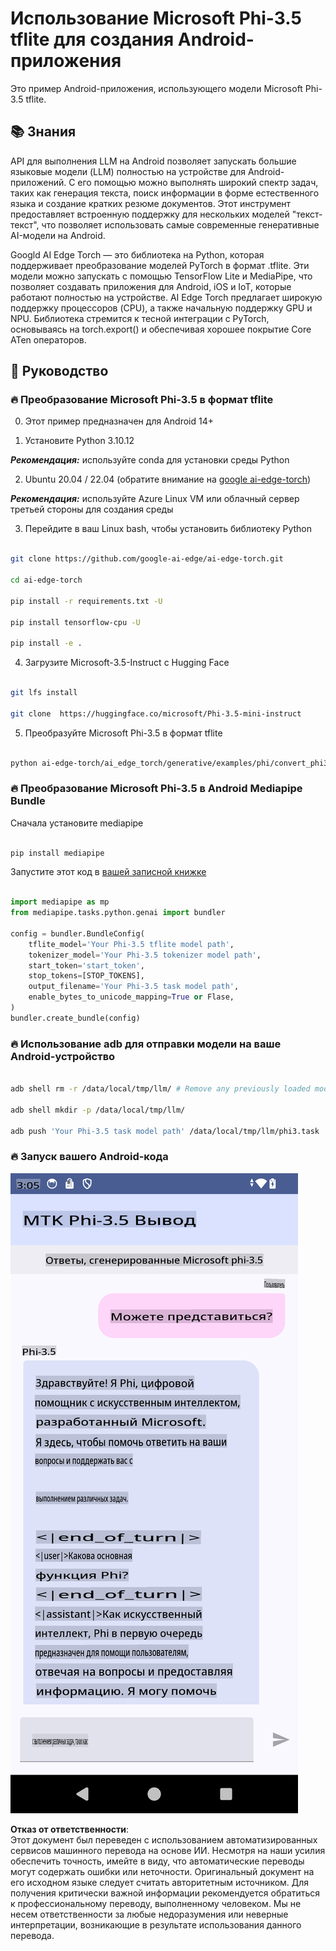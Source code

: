 # **Использование Microsoft Phi-3.5 tflite для создания Android-приложения**

Это пример Android-приложения, использующего модели Microsoft Phi-3.5 tflite.

## **📚 Знания**

API для выполнения LLM на Android позволяет запускать большие языковые модели (LLM) полностью на устройстве для Android-приложений. С его помощью можно выполнять широкий спектр задач, таких как генерация текста, поиск информации в форме естественного языка и создание кратких резюме документов. Этот инструмент предоставляет встроенную поддержку для нескольких моделей "текст-текст", что позволяет использовать самые современные генеративные AI-модели на Android.

Googld AI Edge Torch — это библиотека на Python, которая поддерживает преобразование моделей PyTorch в формат .tflite. Эти модели можно запускать с помощью TensorFlow Lite и MediaPipe, что позволяет создавать приложения для Android, iOS и IoT, которые работают полностью на устройстве. AI Edge Torch предлагает широкую поддержку процессоров (CPU), а также начальную поддержку GPU и NPU. Библиотека стремится к тесной интеграции с PyTorch, основываясь на torch.export() и обеспечивая хорошее покрытие Core ATen операторов.

## **🪬 Руководство**

### **🔥 Преобразование Microsoft Phi-3.5 в формат tflite**

0. Этот пример предназначен для Android 14+

1. Установите Python 3.10.12

***Рекомендация:*** используйте conda для установки среды Python

2. Ubuntu 20.04 / 22.04 (обратите внимание на [google ai-edge-torch](https://github.com/google-ai-edge/ai-edge-torch))

***Рекомендация:*** используйте Azure Linux VM или облачный сервер третьей стороны для создания среды

3. Перейдите в ваш Linux bash, чтобы установить библиотеку Python 

```bash

git clone https://github.com/google-ai-edge/ai-edge-torch.git

cd ai-edge-torch

pip install -r requirements.txt -U 

pip install tensorflow-cpu -U

pip install -e .

```

4. Загрузите Microsoft-3.5-Instruct с Hugging Face

```bash

git lfs install

git clone  https://huggingface.co/microsoft/Phi-3.5-mini-instruct

```

5. Преобразуйте Microsoft Phi-3.5 в формат tflite

```bash

python ai-edge-torch/ai_edge_torch/generative/examples/phi/convert_phi3_to_tflite.py --checkpoint_path  Your Microsoft Phi-3.5-mini-instruct path --tflite_path Your Microsoft Phi-3.5-mini-instruct tflite path  --prefill_seq_len 1024 --kv_cache_max_len 1280 --quantize True

```

### **🔥 Преобразование Microsoft Phi-3.5 в Android Mediapipe Bundle**

Сначала установите mediapipe

```bash

pip install mediapipe

```

Запустите этот код в [вашей записной книжке](../../../../../../code/09.UpdateSamples/Aug/Android/convert/convert_phi.ipynb)

```python

import mediapipe as mp
from mediapipe.tasks.python.genai import bundler

config = bundler.BundleConfig(
    tflite_model='Your Phi-3.5 tflite model path',
    tokenizer_model='Your Phi-3.5 tokenizer model path',
    start_token='start_token',
    stop_tokens=[STOP_TOKENS],
    output_filename='Your Phi-3.5 task model path',
    enable_bytes_to_unicode_mapping=True or Flase,
)
bundler.create_bundle(config)

```

### **🔥 Использование adb для отправки модели на ваше Android-устройство**

```bash

adb shell rm -r /data/local/tmp/llm/ # Remove any previously loaded models

adb shell mkdir -p /data/local/tmp/llm/

adb push 'Your Phi-3.5 task model path' /data/local/tmp/llm/phi3.task

```

### **🔥 Запуск вашего Android-кода**

![демо](../../../../../../translated_images/demo.8981711efb5a9cee5dcd835f66b3b31b94b4f3e527300e15a98a0d48863b9fbd.ru.png)

**Отказ от ответственности**:  
Этот документ был переведен с использованием автоматизированных сервисов машинного перевода на основе ИИ. Несмотря на наши усилия обеспечить точность, имейте в виду, что автоматические переводы могут содержать ошибки или неточности. Оригинальный документ на его исходном языке следует считать авторитетным источником. Для получения критически важной информации рекомендуется обратиться к профессиональному переводу, выполненному человеком. Мы не несем ответственности за любые недоразумения или неверные интерпретации, возникающие в результате использования данного перевода.